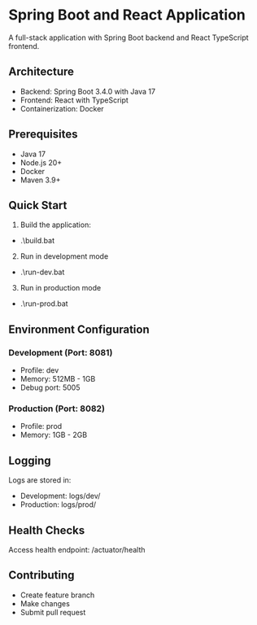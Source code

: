 # Spring Boot and React Application

A full-stack application with Spring Boot backend and React TypeScript frontend.

## Architecture

- Backend: Spring Boot 3.4.0 with Java 17
- Frontend: React with TypeScript
- Containerization: Docker

## Prerequisites

- Java 17
- Node.js 20+
- Docker
- Maven 3.9+

## Quick Start

1. Build the application:
- .\build.bat

2. Run in development mode
- .\run-dev.bat

3. Run in production mode
- .\run-prod.bat

## Environment Configuration

### Development (Port: 8081)

- Profile: dev
- Memory: 512MB - 1GB
- Debug port: 5005

### Production (Port: 8082)

- Profile: prod
- Memory: 1GB - 2GB

## Logging

Logs are stored in:

- Development: logs/dev/
- Production: logs/prod/

## Health Checks

Access health endpoint: /actuator/health

## Contributing

- Create feature branch
- Make changes
- Submit pull request
